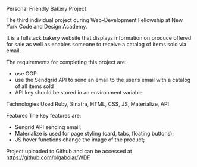 Personal Friendly Bakery Project

The third individual project during Web-Development Fellowship at New York Code and Design Academy.

It is a fullstack bakery website that displays information on produce offered for sale as well as enables someone to receive a catalog of items sold via email.

The requirements for completing this project are:

- use OOP
- use the Sendgrid API to send an email to the user’s email with a catalog of all items sold
- API key should be stored in an environment variable

Technologies Used
Ruby, Sinatra, HTML, CSS, JS, Materialize, API

Features
The key features are:
- Sengrid API sending email;
- Materialize is used for page styling (card, tabs, floating buttons);
- JS hover functions change the image of the product;

Project uploaded to Github and can be accessed at https://github.com/olgaboiar/WDF